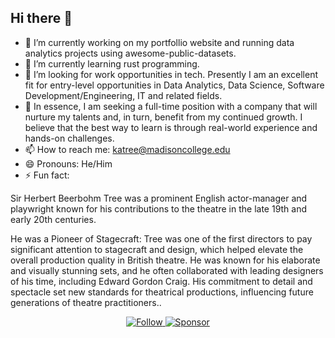 ## Hi there 👋

- 🔭 I’m currently working on my portfollio website and running data analytics projects using awesome-public-datasets.
- 🌱 I’m currently learning rust programming.
- 🤔 I’m looking for work opportunities in tech. Presently I am an excellent fit for entry-level opportunities in Data Analytics, Data Science, Software Development/Engineering, IT and related fields.
- 👯 In essence, I am seeking a full-time position with a company that will nurture my talents and, in turn, benefit from my continued growth. I believe that the best way to learn is through real-world experience and hands-on challenges.
- 📫 How to reach me: katree@madisoncollege.edu 
- 😄 Pronouns: He/Him
- ⚡ Fun fact:

Sir Herbert Beerbohm Tree was a prominent English actor-manager and playwright known for his contributions to the theatre in the late 19th and early 20th centuries.

He was a Pioneer of Stagecraft: Tree was one of the first directors to pay significant attention to stagecraft and design, which helped elevate the overall production quality in British theatre. He was known for his elaborate and visually stunning sets, and he often collaborated with leading designers of his time, including Edward Gordon Craig. His commitment to detail and spectacle set new standards for theatrical productions, influencing future generations of theatre practitioners..
<!--
**kellertree/kellertree** is a ✨ _special_ ✨ repository because its `README.md` (this file) appears on your GitHub profile.

Here are some ideas to get you started:

- 🔭 I’m currently working on ...
- 🌱 I’m currently learning ...
- 👯 I’m looking to collaborate on ...
- 🤔 I’m looking for help with ...
- 💬 Ask me about ...
- 📫 How to reach me: ...
- 😄 Pronouns: ...
- ⚡ Fun fact: ...
-->
<p align="center">
  <a href="https://github.com/kellertree?tab=followers">
    <img src="https://img.shields.io/github/followers/kellertree?label=Follow&style=social" alt="Follow">
  </a>
  <a href="https://github.com/sponsors/kellertree">
    <img src="https://img.shields.io/badge/Sponsor-%E2%9D%A4-lightgrey?style=flat&logo=github-sponsors" alt="Sponsor">
  </a>
</p>

